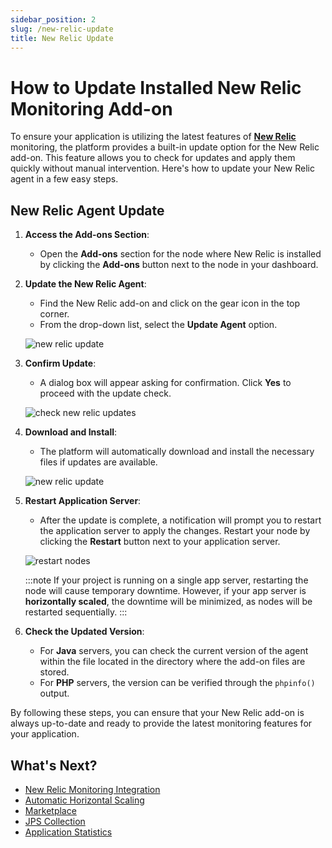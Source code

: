```yaml
---
sidebar_position: 2
slug: /new-relic-update
title: New Relic Update
---
```

# How to Update Installed New Relic Monitoring Add-on

To ensure your application is utilizing the latest features of **[New Relic](https://docs.dewacloud.com/docs/new-relic-installation)** monitoring, the platform provides a built-in update option for the New Relic add-on. This feature allows you to check for updates and apply them quickly without manual intervention. Here's how to update your New Relic agent in a few easy steps.

## New Relic Agent Update

1. **Access the Add-ons Section**:
   - Open the **Add-ons** section for the node where New Relic is installed by clicking the **Add-ons** button next to the node in your dashboard.

2. **Update the New Relic Agent**:
   - Find the New Relic add-on and click on the gear icon in the top corner.
   - From the drop-down list, select the **Update Agent** option.

   ![new relic update](#)

3. **Confirm Update**:
   - A dialog box will appear asking for confirmation. Click **Yes** to proceed with the update check.

   ![check new relic updates](#)

4. **Download and Install**:
   - The platform will automatically download and install the necessary files if updates are available.

   ![new relic update](#)

5. **Restart Application Server**:
   - After the update is complete, a notification will prompt you to restart the application server to apply the changes. Restart your node by clicking the **Restart** button next to your application server.

   ![restart nodes](#)

   :::note
   If your project is running on a single app server, restarting the node will cause temporary downtime. However, if your app server is **horizontally scaled**, the downtime will be minimized, as nodes will be restarted sequentially.
   :::

6. **Check the Updated Version**:
   - For **Java** servers, you can check the current version of the agent within the file located in the directory where the add-on files are stored.
   - For **PHP** servers, the version can be verified through the `phpinfo()` output.

By following these steps, you can ensure that your New Relic add-on is always up-to-date and ready to provide the latest monitoring features for your application.

## What's Next?

- [New Relic Monitoring Integration](https://docs.dewacloud.com/docs/new-relic-installation/)
- [Automatic Horizontal Scaling](https://docs.dewacloud.com/docs/automatic-horizontal-scaling/)
- [Marketplace](https://docs.dewacloud.com/docs/marketplace/)
- [JPS Collection](https://github.com/jelastic-jps)
- [Application Statistics](https://docs.dewacloud.com/docs/view-app-statistics/)